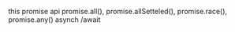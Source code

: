 this promise api 
promise.all(),
promise.allSetteled(),
promise.race(),
promise.any()
asynch /await
